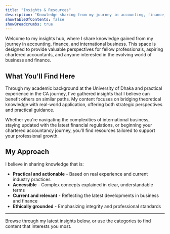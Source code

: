 ```yaml
---
title: "Insights & Resources"
description: "Knowledge sharing from my journey in accounting, finance, and international business"
showTableOfContents: false
showBreadcrumbs: true
---
```


Welcome to my insights hub, where I share knowledge gained from my journey in accounting, finance, and international business. This space is designed to provide valuable perspectives for fellow professionals, aspiring chartered accountants, and anyone interested in the evolving world of business and finance.

## What You'll Find Here

Through my academic background at the University of Dhaka and practical experience in the CA journey, I've gathered insights that I believe can benefit others on similar paths. My content focuses on bridging theoretical knowledge with real-world application, offering both strategic perspectives and practical guidance.

Whether you're navigating the complexities of international business, staying updated with the latest financial regulations, or beginning your chartered accountancy journey, you'll find resources tailored to support your professional growth.

## My Approach

I believe in sharing knowledge that is:

- **Practical and actionable** - Based on real experience and current industry practices
- **Accessible** - Complex concepts explained in clear, understandable terms
- **Current and relevant** - Reflecting the latest developments in business and finance
- **Ethically grounded** - Emphasizing integrity and professional standards


---

Browse through my latest insights below, or use the categories to find content that interests you most.